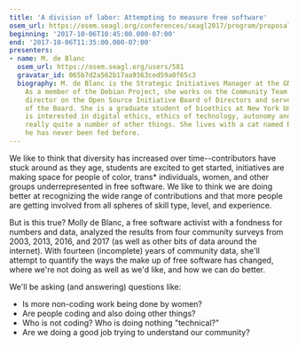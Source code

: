 ```yaml
---
title: 'A division of labor: Attempting to measure free software'
osem_url: https://osem.seagl.org/conferences/seagl2017/program/proposals/294
beginning: '2017-10-06T10:45:00.000-07:00'
end: '2017-10-06T11:35:00.000-07:00'
presenters:
- name: M. de Blanc
  osem_url: https://osem.seagl.org/users/581
  gravatar_id: 065b7d2a562b17aa9363ced59a0f65c3
  biography: M. de Blanc is the Strategic Initiatives Manager at the GNOME Foundation.
    As a member of the Debian Project, she works on the Community Team. She was a
    director on the Open Source Initiative Board of Directors and served as President
    of the Board. She is a graduate student of bioethics at New York University. She
    is interested in digital ethics, ethics of technology, autonomy and consent, and
    really quite a number of other things. She lives with a cat named Bash who swears
    he has never been fed before.
---
```


We like to think that diversity has increased over time--contributors have stuck around as they age, students are excited to get started, initiatives are making space for people of color, trans* individuals, women, and other groups underrepresented in free software. We like to think we are doing better at recognizing the wide range of contributions and that more people are getting involved from all spheres of skill type, level, and experience.

But is this true? Molly de Blanc, a free software activist with a fondness for numbers and data, analyzed the results from four community surveys from 2003, 2013, 2016, and 2017 (as well as other bits of data around the internet). With fourteen (incomplete) years of community data, she'll attempt to quantify the ways the make up of free software has changed, where we're not doing as well as we'd like, and how we can do better.

We'll be asking (and answering) questions like:

- Is more non-coding work being done by women?
- Are people coding and also doing other things?
- Who is not coding? Who is doing nothing "technical?"
- Are we doing a good job trying to understand our community?
